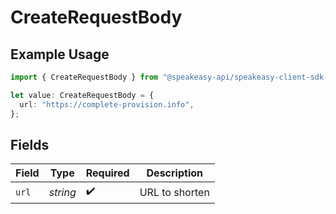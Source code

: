 # CreateRequestBody

## Example Usage

```typescript
import { CreateRequestBody } from "@speakeasy-api/speakeasy-client-sdk-typescript/sdk/models/operations";

let value: CreateRequestBody = {
  url: "https://complete-provision.info",
};
```

## Fields

| Field              | Type               | Required           | Description        |
| ------------------ | ------------------ | ------------------ | ------------------ |
| `url`              | *string*           | :heavy_check_mark: | URL to shorten     |